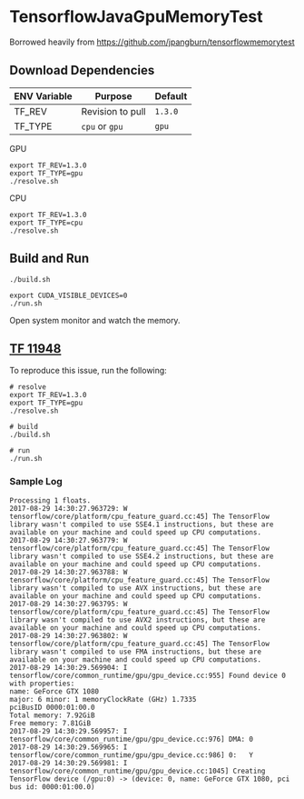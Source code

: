 # TensorflowJavaGpuMemoryTest

Borrowed heavily from https://github.com/jpangburn/tensorflowmemorytest

## Download Dependencies

|ENV Variable|Purpose|Default|
|---|---|---|
|TF_REV|Revision to pull|`1.3.0`|
|TF_TYPE|`cpu` or `gpu`|`gpu`|

GPU

```shell
export TF_REV=1.3.0
export TF_TYPE=gpu
./resolve.sh
```

CPU

```shell
export TF_REV=1.3.0
export TF_TYPE=cpu
./resolve.sh
```


## Build and Run

```shell
./build.sh

export CUDA_VISIBLE_DEVICES=0
./run.sh
```

Open system monitor and watch the memory.

## [TF 11948](https://github.com/tensorflow/tensorflow/issues/11948)

To reproduce this issue, run the following:

```shell
# resolve 
export TF_REV=1.3.0
export TF_TYPE=gpu
./resolve.sh

# build
./build.sh

# run
./run.sh
```

### Sample Log

```
Processing 1 floats.
2017-08-29 14:30:27.963729: W tensorflow/core/platform/cpu_feature_guard.cc:45] The TensorFlow library wasn't compiled to use SSE4.1 instructions, but these are available on your machine and could speed up CPU computations.
2017-08-29 14:30:27.963779: W tensorflow/core/platform/cpu_feature_guard.cc:45] The TensorFlow library wasn't compiled to use SSE4.2 instructions, but these are available on your machine and could speed up CPU computations.
2017-08-29 14:30:27.963788: W tensorflow/core/platform/cpu_feature_guard.cc:45] The TensorFlow library wasn't compiled to use AVX instructions, but these are available on your machine and could speed up CPU computations.
2017-08-29 14:30:27.963795: W tensorflow/core/platform/cpu_feature_guard.cc:45] The TensorFlow library wasn't compiled to use AVX2 instructions, but these are available on your machine and could speed up CPU computations.
2017-08-29 14:30:27.963802: W tensorflow/core/platform/cpu_feature_guard.cc:45] The TensorFlow library wasn't compiled to use FMA instructions, but these are available on your machine and could speed up CPU computations.
2017-08-29 14:30:29.569904: I tensorflow/core/common_runtime/gpu/gpu_device.cc:955] Found device 0 with properties: 
name: GeForce GTX 1080
major: 6 minor: 1 memoryClockRate (GHz) 1.7335
pciBusID 0000:01:00.0
Total memory: 7.92GiB
Free memory: 7.81GiB
2017-08-29 14:30:29.569957: I tensorflow/core/common_runtime/gpu/gpu_device.cc:976] DMA: 0 
2017-08-29 14:30:29.569965: I tensorflow/core/common_runtime/gpu/gpu_device.cc:986] 0:   Y 
2017-08-29 14:30:29.569981: I tensorflow/core/common_runtime/gpu/gpu_device.cc:1045] Creating TensorFlow device (/gpu:0) -> (device: 0, name: GeForce GTX 1080, pci bus id: 0000:01:00.0)
```


